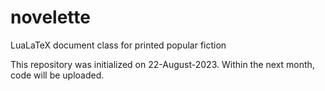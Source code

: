 # novelette
LuaLaTeX document class for printed popular fiction

This repository was initialized on 22-August-2023. Within the next month, code will be uploaded.
